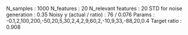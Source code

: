 N_samples                     : 1000
N_features                    : 20
N_relevant features           : 20
STD for noise generation      : 0.35
Noisy y (actual / ratio)      : 76 / 0.076
Params                        : -0.1,2,100,200,-50,20,5,30,2,4,2,9,60,2,-10,9,33,-88,20,0.4
Target ratio                    : 0.908